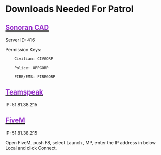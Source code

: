 # Downloads Needed For Patrol


## [<span style="color:rgb(153,50,204)">Sonoran CAD</span>](https://sonorancad.com/community/menu)
Server ID: 416

Permission Keys:

        Civilian: CIVGORP

        Police: OPPGORP

        FIRE/EMS: FIREGORP


## [<span style="color:rgb(153,50,204)">Teamspeak</span>](https://www.teamspeak.com/en/downloads/)

IP: 51.81.38.215


## [<span style="color:rgb(153,50,204)">FiveM</span>](https://fivem.net/)

IP: 51.81.38.215

Open FiveM, push F8, select Launch , MP, enter the IP address in below Local and click Connect.
